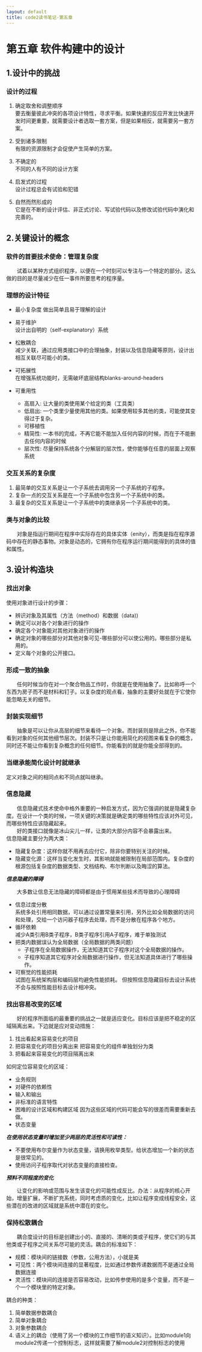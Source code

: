 ```yaml
---
layout: default
title: code2读书笔记-第五章
---
```


# 第五章 软件构建中的设计

## 1.设计中的挑战

### 设计的过程

1. 确定取舍和调整顺序  
要去衡量彼此冲突的各项设计特性，寻求平衡。如果快速的反应开发比快速开发时间更重要，就需要设计者选取一套方案，但是如果相反，就需要另一套方案。

2. 受到诸多限制  
有限的资源限制才会促使产生简单的方案。

3. 不确定的  
不同的人有不同的设计方案

4. 启发式的过程  
设计过程总会有试验和犯错

5. 自然而然形成的  
它是在不断的设计评估、非正式讨论、写试验代码以及修改试验代码中演化和完善的。

## 2.关键设计的概念

### 软件的首要技术使命：管理复杂度

&emsp;&emsp;试着以某种方式组织程序，以便在一个时刻可以专注与一个特定的部分。这么做的目的是尽量减少在任一事件所要思考的程序量。

### 理想的设计特征

* 最小复杂度
做出简单且易于理解的设计

* 易于维护  
设计出自明的（self-explanatory）系统

* 松散耦合  
减少关联，通过应用类接口中的合理抽象，封装以及信息隐藏等原则，设计出相互关联尽可能小的类。

- 可拓展性  
在增强系统功能时，无需破坏底层结构blanks-around-headers

- 可重用性
  - 高扇入: 让大量的类使用某个给定的类（工具类）
  - 低扇出: 一个类里少量使用其他的类。如果使用较多其他的类，可能使其变得过于复杂。
  - 可移植性
  - 精简性: 一本书的完成，不再它能不能加入任何内容的时候，而在于不能删去任何内容的时候
  - 层次性: 尽量保持系统各个分解层的层次性，使你能够在任意的层面上观察系统

### 交互关系的复杂度
1. 最简单的交互关系是让一个子系统去调用另一个子系统的子程序。
2. 复杂一点的交互关系是在一个子系统中包含另一个子系统中的类。
3. 最复杂的交互关系是让一个子系统中的类继承另一个子系统中的类。

### 类与对象的比较

&emsp;&emsp;对象是指运行期间在程序中实际存在的具体实体（enity），而类是指在程序源码中存在的静态事物。对象是动态的，它拥有你在程序运行期间能得到的具体的值和属性。

## 3.设计构造块

### 找出对象
使用对象进行设计的步骤：  

- 辨识对象及其属性（方法（method）和数据（data))
- 确定可以对各个对象进行的操作
- 确定各个对象能对其他对象进行的操作
- 确定对象的哪些部分对其他对象可见-哪些部分可以使公用的。哪些部分是私用的。
- 定义每个对象的公开接口。

### 形成一致的抽象

&emsp;&emsp;任何时候当你在对一个聚合物品工作时，你就是在使用抽象了。比如称呼一个东西为房子而不是材料和钉子。以复杂度的观点看，抽象的主要好处就在于它使你能忽略无关的细节。  

### 封装实现细节

&emsp;&emsp;抽象是可以让你从高层的细节来看待一个对象。而封装则是除此之外，你不能看到对象的任何其他细节层次。封装不只是让你能用简化的视图来看复杂的概念，同时还不能让你看到复杂概念的任何细节。你能看到的就是你能全部得到的。

### 当继承能简化设计时就继承

定义对象之间的相同点和不同点就叫继承。

### 信息隐藏

&emsp;&emsp;信息隐藏式技术使命中格外重要的一种启发方式，因为它强调的就是隐藏复杂度。在设计一个类的时候，一项关键的决策就是确定类的哪些特性应该对外可见，而哪些特性应该隐藏起来。  
&emsp;&emsp;好的类接口就像是冰山尖儿一样，让类的大部分内容不会暴露出来。  
信息隐藏主要分为两大类：

- 隐藏复杂度：这样你就不用再去应付它，除非你要特别关注的时候。 
- 隐藏变化源：这样当变化发生时，其影响就能被限制在局部范围内。复杂度的根源包括复杂度的数据类型、文档结构、布尔判断以及晦涩的算法。

***信息隐藏的障碍***

&emsp;&emsp;大多数让信息无法隐藏的障碍都是由于惯用某些技术而导致的心理障碍

- 信息过度分散  
系统多处引用相同数据，可以通过设置常量来引用，另外比如全局数据的访问和处理，交给一个访问器子程序去处理，而不是分散在程序各个地方。
- 循环依赖  
减少A类引用B类子程序，B类子程序引用A子程序，难于单独测试
- 把类内数据误认为全局数据（全局数据的两类问题） 
  + 子程序在全局数据操作，无法知道其它子程序对这个全局数据的操作。  
  + 子程序知道其它程序对全局数据进行操作，但无法知道具体进行了哪些操作。  
- 可察觉的性能损耗  
试图在系统架构层和编码层均避免性能损耗。 但按照信息隐藏目标去设计系统不会与按照性能目标去设计相冲突。

### 找出容易改变的区域

&emsp;&emsp;好的程序所面临的最重要的挑战之一就是适应变化。目标应该是把不稳定的区域隔离出来。下边就是应对变动措施：  

1. 找出看起来容易变化的项目
2. 把容易变化的项目分离出来
把容易变化的组件单独划分为类
3. 把看起来容易变化的项目隔离出来  

如何定位容易变化的区域：

- 业务规则
- 对硬件的依赖性
- 输入和输出
- 非标准的语言特性
- 困难的设计区域和构建区域
因为这些区域的代码可能会写的很差而需要重新去做。
- 状态变量

***在使用状态变量时增加至少两层的灵活性和可读性：***

- 不要使用布尔变量作为状态变量，请换用枚举类型。给状态增加一个新的状态是很常见的。  
- 使用访问子程序取代对状态变量的直接检查。

***预料不同程度的变化***

&emsp;&emsp;让变化的影响或范围与发生该变化的可能性成反比。办法：从程序的核心开始，增量扩展，不断扩充系统，同时考虑质的变化，比如让程序变成线程安全，这些潜在的改进的区域就是系统中潜在的变化。

### 保持松散耦合

&emsp;&emsp;耦合度设计的目标是创建出小的、直接的、清晰的类或子程序，使它们的与其他类或子程序之间关系尽可能的灵活。耦合的标准如下：

- 规模：模块间的链接数（参数，公用方法），小就是美
- 可见性：两个模块间连接的显著程度，比如通过参数传递数据而不是通过全局数据连接
- 灵活性：模块间的连接是否容易改动，比如传参使用的是多个变量，而不是一个一个模块里的特定对象。

耦合的种类：

1. 简单数据参数耦合
2. 简单对象耦合
3. 对象参数耦合
4. 语义上的耦合（使用了另一个模块的工作细节的语义知识）。比如module1向module2传递一个控制标志，这样就需要了解module2对控制标志的使用




